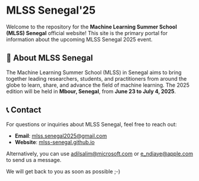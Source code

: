 # MLSS Senegal'25

Welcome to the repository for the **Machine Learning Summer School (MLSS) Senegal** official website! This site is the primary portal for information about the upcoming MLSS Senegal 2025 event.

## 🌟 About MLSS Senegal

The Machine Learning Summer School (MLSS) in Senegal aims to bring together leading researchers, students, and practitioners from around the globe to learn, share, and advance the field of machine learning. The 2025 edition will be held in **Mbour, Senegal**, from **June 23 to July 4, 2025**.


## 📞 Contact

For questions or inquiries about MLSS Senegal, feel free to reach out:

- **Email**: [mlss.senegal2025@gmail.com](mailto:mlss.senegal2025@gmail.com)
- **Website**: [mlss-senegal.github.io](https://mlss-senegal.github.io)

Alternatively, you can use adilsalim@microsoft.com or e_ndiaye@apple.com to send us a message. 

We will get back to you as soon as possible ;-)



